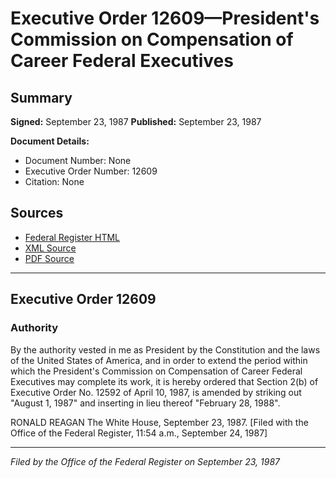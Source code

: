 # Executive Order 12609—President's Commission on Compensation of Career Federal Executives

## Summary

**Signed:** September 23, 1987
**Published:** September 23, 1987

**Document Details:**
- Document Number: None
- Executive Order Number: 12609
- Citation: None

## Sources
- [Federal Register HTML](https://www.presidency.ucsb.edu/documents/executive-order-12609-presidents-commission-compensation-career-federal-executives)
- [XML Source](None)
- [PDF Source](None)

---

## Executive Order 12609

### Authority

By the authority vested in me as President by the Constitution and the laws of the United States of America, and in order to extend the period within which the President's Commission on Compensation of Career Federal Executives may complete its work, it is hereby ordered that Section 2(b) of Executive Order No. 12592 of April 10, 1987, is amended by striking out "August 1, 1987" and inserting in lieu thereof "February 28, 1988".

RONALD REAGAN
The White House,
September 23, 1987.
[Filed with the Office of the Federal Register, 11:54 a.m., September 24, 1987]

---

*Filed by the Office of the Federal Register on September 23, 1987*
